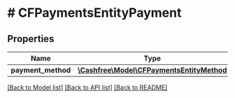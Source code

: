 # # CFPaymentsEntityPayment

## Properties

Name | Type | Description | Notes
------------ | ------------- | ------------- | -------------
**payment_method** | [**\Cashfree\Model\CFPaymentsEntityMethod**](CFPaymentsEntityMethod.md) |  | [optional]

[[Back to Model list]](../../README.md#models) [[Back to API list]](../../README.md#endpoints) [[Back to README]](../../README.md)
